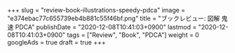 +++
slug = "review-book-illustrations-speedy-pdca"
image = "e374ebac77c655739eb4b881c55f46bf.png"
title = "ブックレビュー: 図解 鬼速 PDCA"
publishDate = "2020-12-08T10:41:03+0900"
lastmod = "2020-12-08T10:41:03+0900"
tags = ["Review", "Book", "PDCA"]
weight = 0
googleAds = true
draft = true
+++